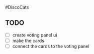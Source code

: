 #DiscoCats 

## TODO 

- [ ] create voting panel ui
- [ ] make the cards
- [ ] connect the cards to the voting panel
